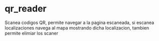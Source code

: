 # qr_reader
 Scanea codigos QR, permite navegar a la pagina escaneada, si escanea localizaciones navega al mapa mostrando dicha localizacion, tambien permite elimiar los scaner
